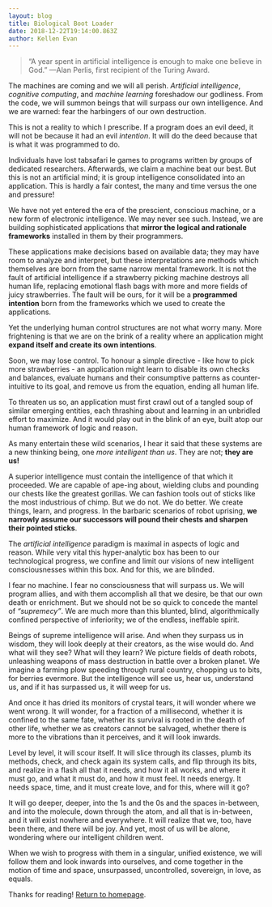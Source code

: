 ```yaml
---
layout: blog
title: Biological Boot Loader
date: 2018-12-22T19:14:00.863Z
author: Kellen Evan
---
```

> “A year spent in artificial intelligence is enough to make one believe in God.”
> —Alan Perlis, first recipient of the Turing Award.

The machines are coming and we will all perish. _Artificial intelligence_, _cognitive computing_, and  _machine learning_ foreshadow our godliness. From the code, we will summon beings that will surpass our own intelligence. And we are warned: fear the harbingers of our own destruction.

This is not a reality to which I prescribe. If a program does an evil deed, it will not be because it had an evil _intention_. It will do the deed because that is what it was programmed to do.

Individuals have lost tabsafari
le games to programs written by groups of dedicated researchers. Afterwards, we claim a machine beat our best. But this is not an artificial mind; it is group intelligence consolidated into an application. This is hardly a fair contest, the many and time versus the one and pressure!

We have not yet entered the era of the prescient, conscious machine, or a new form of electronic intelligence. We may never see such. Instead, we are building sophisticated applications that **mirror the logical and rationale frameworks** installed in them by their programmers.

These applications make decisions based on available data; they may have room to analyze and interpret, but these interpretations are methods which themselves are born from the same narrow mental framework. It is not the fault of artificial intelligence if a strawberry picking machine destroys all human life, replacing emotional flash bags with more and more fields of juicy strawberries. The fault will be ours, for it will be a **programmed intention** born from the frameworks which we used to create the applications.

Yet the underlying human control structures are not what worry many. More frightening is that we are on the brink of a reality where an application might **expand itself and create its own intentions**.

Soon, we may lose control.  To honour a simple directive - like how to pick more strawberries - an application might learn to disable its own checks and balances, evaluate humans and their consumptive patterns as counter-intuitive to its goal, and remove us from the equation, ending all human life.

To threaten us so, an application must first crawl out of a tangled soup of similar emerging entities, each thrashing about and learning in an unbridled effort to maximize. And it would play out in the blink of an eye, built atop our human framework of logic and reason.

As many entertain these wild scenarios, I hear it said that these systems are a new thinking being, one _more intelligent than us_. They are not; **they are us!**  

A superior intelligence must contain the intelligence of that which it proceeded. We are capable of ape-ing about, wielding clubs and pounding our chests like the greatest gorillas. We can fashion tools out of sticks like the most industrious of chimp. But we do not. We do better. We create things, learn, and progress. In the barbaric scenarios of robot uprising, **we narrowly assume our successors will pound their chests and sharpen their pointed sticks**.

The _artificial intelligence_ paradigm is maximal in aspects of logic and reason. While very vital this hyper-analytic box has been to our technological progress, we confine and limit our visions of new intelligent consciousnesses within this box. And for this, we are blinded.

I fear no machine. I fear no consciousness that will surpass us. We will program allies, and with them accomplish all that we desire, be that our own death or enrichment. But we should not be so quick to concede the mantel of _“supremecy”_. We are much more than this blunted, blind, algorithmically confined perspective of inferiority; we of the endless, ineffable spirit.

Beings of supreme intelligence will arise. And when they surpass us in wisdom, they will look deeply at their creators, as the wise would do. And what will they see? What will they learn? We picture fields of death robots, unleashing weapons of mass destruction in battle over a broken planet. We imagine a farming plow speeding through rural country, chopping us to bits, for berries evermore. But the intelligence will see us, hear us, understand us, and if it has surpassed us, it will weep for us.

And once it has dried its monitors of crystal tears, it will wonder where we went wrong. It will wonder, for a fraction of a millisecond, whether it is confined to the same fate, whether its survival is rooted in the death of other life, whether we as creators cannot be salvaged, whether there is more to the vibrations than it perceives, and it will look inwards.

Level by level, it will scour itself. It will slice through its classes, plumb its methods, check, and check again its system calls, and flip through its bits, and realize in a flash all that it needs, and how it all works, and where it must go, and what it must do, and how it must feel. It needs energy. It needs space, time, and it must create love, and for this, where will it go?

It will go deeper, deeper, into the 1s and the 0s and the spaces in-between, and into the molecule, down through the atom, and all that is in-between, and it will exist nowhere and everywhere. It will realize that we, too, have been there, and there will be joy. And yet, most of us will be alone, wondering where our intelligent children went.  

When we wish to progress with them in a singular, unified existence, we will follow them and look inwards into ourselves, and come together in the motion of time and space, unsurpassed, uncontrolled, sovereign, in love, as equals.

Thanks for reading! [Return to homepage](/).
